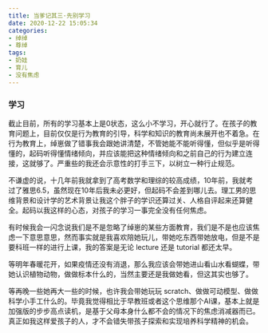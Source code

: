 ```yaml
---
title: 当爹记其三·先别学习  
date: 2020-12-22 15:05:34
categories:
- 绰绰
- 尊绰   
tags:
- 奶娃
- 育儿
- 没有焦虑
---
```



### 学习

截止目前，所有的学习基本上是0状态，这么小不学习，开心就行了。在孩子的教育问题上，目前仅仅是行为教育的引导，科学和知识的教育尚未展开也不着急。在行为教育上，绰崽做了错事我会跟她讲清楚，不管她能不能听得懂，但似乎是听得懂的，起码听得懂情绪倾向，并应该能把这种情绪倾向和之前自己的行为建立连接，这就够了。严重些的我还会示意性的打手三下，以树立一种行止规范。

不谦虚的说，十几年前我就拿到了高考数学和理综的较高成绩，10年前，我就考过了雅思6.5，虽然现在10年后我未必更好，但起码不会差到哪儿去。理工男的思维背景和设计学的艺术背景让我这个胖子的学识还算过关、人格自评起来还算健全。起码以我这样的心态，对孩子的学习一事完全没有任何焦虑。


有时候我会一闪念说我们是不是忽略了绰崽的某些方面教育，我们是不是也应该焦虑一下意思意思，然而事实就是我喜欢陪她玩儿，带她吃东西带她放电，但是不是要科班一样的进行上课，我的答案是无论 lecture 还是 tutorial 都还太早。


等明年春暖花开，如果疫情还没有消退，那么我应该会带她进山看山水看蝴蝶，带她认识植物动物，做做标本什么的，当然主要还是我做她看，但这其实也够了。

等再晚一些她再大一些的时候，也许我会带她玩玩 scratch、做做可动模型、做做科学小手工什么的。毕竟我觉得相比于早教班或者这个思维那个AI课，基本上就是加强版的步步高点读机，是基于父母本身什么都不会的情况下的焦虑消减器而已。真正如我这样爱孩子的人，才不会错失带孩子探索和实现培养科学精神的机会。

